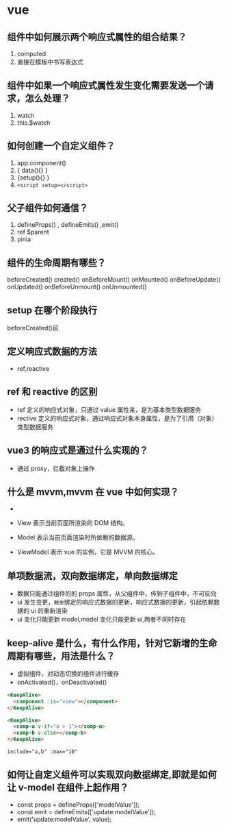 # vue

## 组件中如何展示两个响应式属性的组合结果？

1. computed
2. 直接在模板中书写表达式

## 组件中如果一个响应式属性发生变化需要发送一个请求，怎么处理？

1. watch
2. this.$watch

## 如何创建一个自定义组件？

1. app.component()
2. { data(){} }
3. {setup(){} }
4. `<script setup></script>`

## 父子组件如何通信？

1. defineProps() , defineEmits() ,emit()
2. ref $parent
3. pinia

## 组件的生命周期有哪些？

beforeCreated()
created()
onBeforeMount()
onMounted()
onBeforeUpdate()
onUpdated()
onBeforeUnmount()
onUnmounted()

## setup 在哪个阶段执行

beforeCreated()前

## 定义响应式数据的方法

- ref,reactive

## ref 和 reactive 的区别

- ref 定义的响应式对象，只通过 value 属性来，是为基本类型数据服务
- rective 定义的响应式对象，通过响应式对象本身属性，是为了引用（对象）类型数据服务

## vue3 的响应式是通过什么实现的？

- 通过 proxy，拦截对象上操作

## 什么是 mvvm,mvvm 在 vue 中如何实现？

-

- View 表示当前页面所渲染的 DOM 结构。
- Model 表示当前页面渲染时所依赖的数据源。
- ViewModel 表示 vue 的实例，它是 MVVM 的核心。

## 单项数据流，双向数据绑定，单向数据绑定

- 数据只能通过组件的的 props 属性，从父组件中，传到子组件中，不可反向
- ui 发生变更，`触发`绑定的响应式数据的更新，响应式数据的更新，引起依赖数据的 ui 的重新渲染
- ui 变化只能更新 model,model 变化只能更新 ui,两者不同时存在

## keep-alive 是什么，有什么作用，针对它新增的生命周期有哪些，用法是什么？

- 虚拟组件，对动态切换的组件进行缓存
- onActivated()，onDeactivated()

```html
<KeepAlive>
  <component :is="view"></component>
</KeepAlive>

<KeepAlive>
  <comp-a v-if="a > 1"></comp-a>
  <comp-b v-else></comp-b>
</KeepAlive>

include="a,b" :max="10"
```

## 如何让自定义组件可以实现双向数据绑定,即就是如何让 v-model 在组件上起作用？

- const props = defineProps(['modelValue']);
- const emit = defineEmits(['update:modelValue']);
- emit('update:modelValue', value);
